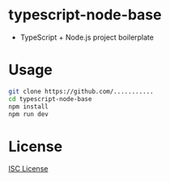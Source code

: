 # typescript-node-base

* TypeScript + Node.js project boilerplate

# Usage

```bash
git clone https://github.com/...........
cd typescript-node-base
npm install
npm run dev
```

# License

[ISC License](./LICENSE)
